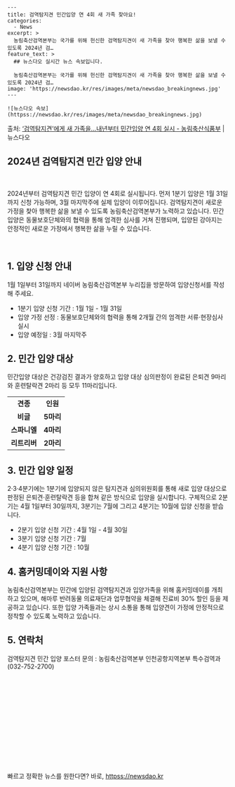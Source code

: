     ---
    title: 검역탐지견 민간입양 연 4회 새 가족 찾아요!
    categories:
      - News
    excerpt: >
      농림축산검역본부는 국가를 위해 헌신한 검역탐지견이 새 가족을 찾아 행복한 삶을 보낼 수 있도록 2024년 검…
    feature_text: >
      ## 뉴스다오 실시간 뉴스 속보입니다.
    
      농림축산검역본부는 국가를 위해 헌신한 검역탐지견이 새 가족을 찾아 행복한 삶을 보낼 수 있도록 2024년 검…
    image: 'https://newsdao.kr/res/images/meta/newsdao_breakingnews.jpg'
    ---
    
    ![뉴스다오 속보](httpss://newsdao.kr/res/images/meta/newsdao_breakingnews.jpg)

<p>출처: <a href="httpss://newsdao.kr/2874" rel="dofollow">‘검역탐지견’에게 새 가족을…내년부터 민간입양 연 4회 실시 - 농림축산식품부</a> | 뉴스다오</p>

<h2 data-ke-size="size26">2024년 검역탐지견 민간 입양 안내</h2>
<p data-ke-size="size16">&nbsp;</p>
2024년부터 검역탐지견 민간 입양이 연 4회로 실시됩니다. 먼저 1분기 입양은 1월 31일까지 신청 가능하며, 3월 마지막주에 실제 입양이 이루어집니다. 검역탐지견이 새로운 가정을 찾아 행복한 삶을 보낼 수 있도록 농림축산검역본부가 노력하고 있습니다. 민간입양은 동물보호단체와의 협력을 통해 엄격한 심사를 거쳐 진행되며, 입양된 강아지는 안정적인 새로운 가정에서 행복한 삶을 누릴 수 있습니다.
<p data-ke-size="size16">&nbsp;</p>

<h2 data-ke-size="size26">1. 입양 신청 안내</h2>
<p data-ke-size="size16">1월 1일부터 31일까지 네이버 농림축산검역본부 누리집을 방문하여 입양신청서를 작성해 주세요.</p>
<ul>
	<li>1분기 입양 신청 기간 : 1월 1일 - 1월 31일</li>
	<li>입양 가정 선정 : 동물보호단체와의 협력을 통해 2개월 간의 엄격한 서류·현장심사 실시</li>
	<li>입양 예정일 : 3월 마지막주</li>
</ul>

<h2 data-ke-size="size26">2. 민간 입양 대상</h2>
<p data-ke-size="size16">민간입양 대상은 건강검진 결과가 양호하고 입양 대상 심의판정이 완료된 은퇴견 9마리와 훈련탈락견 2마리 등 모두 11마리입니다. </p>
<table>
	<tr>
		<td style="text-align: center; height: 17px;"><b>견종</b></td>
		<td style="text-align: center; height: 17px;"><b>인원</b></td>
	</tr>
	<tr>
		<td style="text-align: center; height: 17px;"><b>비글</b></td>
		<td style="text-align: center; height: 17px;"><b>5마리</b></td>
	</tr>
	<tr>
		<td style="text-align: center; height: 17px;"><b>스파니엘</b></td>
		<td style="text-align: center; height: 17px;"><b>4마리</b></td>
	</tr>
	<tr>
		<td style="text-align: center; height: 17px;"><b>리트리버</b></td>
		<td style="text-align: center; height: 17px;"><b>2마리</b></td>
	</tr>
</table>

<h2 data-ke-size="size26">3. 민간 입양 일정</h2>
<p data-ke-size="size16">2·3·4분기에는 1분기에 입양되지 않은 탐지견과 심의위원회를 통해 새로 입양 대상으로 판정된 은퇴견·훈련탈락견 등을 합쳐 같은 방식으로 입양을 실시합니다. 구체적으로 2분기는 4월 1일부터 30일까지, 3분기는 7월에 그리고 4분기는 10월에 입양 신청을 받습니다.</p>
<ul>
	<li>2분기 입양 신청 기간 : 4월 1일 - 4월 30일</li>
	<li>3분기 입양 신청 기간 : 7월</li>
	<li>4분기 입양 신청 기간 : 10월</li>
</ul>

<h2 data-ke-size="size26">4. 홈커밍데이와 지원 사항</h2>
<p data-ke-size="size16">농림축산검역본부는 민간에 입양된 검역탐지견과 입양가족을 위해 홈커밍데이를 개최하고 있으며, 해마루 반려동물 의료재단과 업무협약을 체결해 진료비 30% 할인 등을 제공하고 있습니다. 또한 입양 가족들과는 상시 소통을 통해 입양견이 가정에 안정적으로 정착할 수 있도록 노력하고 있습니다.</p>

<h2 data-ke-size="size26">5. 연락처</h2>
<p data-ke-size="size16">검역탐지견 민간 입양 포스터 문의 : 농림축산검역본부 인천공항지역본부 특수검역과(032-752-2700)</p>
<p data-ke-size="size16">&nbsp;</p>
<p data-ke-size="size16">&nbsp;</p>
<p data-ke-size="size16">&nbsp;</p>
<p data-ke-size="size16">&nbsp;</p>
<p data-ke-size="size16">&nbsp;</p>
<p data-ke-size="size16">&nbsp;</p>
<p data-ke-size="size16">&nbsp;</p> 

빠르고 정확한 뉴스를 원한다면? 바로, <a href="httpss://newsdao.kr" rel="dofollow">httpss://newsdao.kr</a>


    